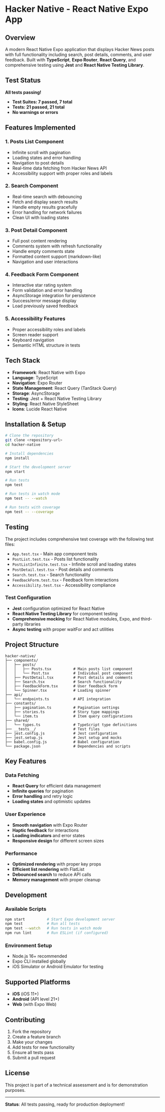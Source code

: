 # Hacker Native - React Native Expo App

## Overview
A modern React Native Expo application that displays Hacker News posts with full functionality including search, post details, comments, and user feedback. Built with **TypeScript**, **Expo Router**, **React Query**, and comprehensive testing using **Jest** and **React Native Testing Library**.

## Test Status
**All tests passing!**
- **Test Suites: 7 passed, 7 total**
- **Tests: 21 passed, 21 total**
- **No warnings or errors**

## Features Implemented

### 1. **Posts List Component**
- Infinite scroll with pagination
- Loading states and error handling
- Navigation to post details
- Real-time data fetching from Hacker News API
- Accessibility support with proper roles and labels

### 2. **Search Component**
- Real-time search with debouncing
- Fetch and display search results
- Handle empty results gracefully
- Error handling for network failures
- Clean UI with loading states

### 3. **Post Detail Component**
- Full post content rendering
- Comments system with refresh functionality
- Handle empty comments state
- Formatted content support (markdown-like)
- Navigation and user interactions

### 4. **Feedback Form Component**
- Interactive star rating system
- Form validation and error handling
- AsyncStorage integration for persistence
- Success/error message display
- Load previously saved feedback

### 5. **Accessibility Features**
- Proper accessibility roles and labels
- Screen reader support
- Keyboard navigation
- Semantic HTML structure in tests

## Tech Stack

- **Framework**: React Native with Expo
- **Language**: TypeScript
- **Navigation**: Expo Router
- **State Management**: React Query (TanStack Query)
- **Storage**: AsyncStorage
- **Testing**: Jest + React Native Testing Library
- **Styling**: React Native StyleSheet
- **Icons**: Lucide React Native

## Installation & Setup

```bash
# Clone the repository
git clone <repository-url>
cd hacker-native

# Install dependencies
npm install

# Start the development server
npm start

# Run tests
npm test

# Run tests in watch mode
npm test -- --watch

# Run tests with coverage
npm test -- --coverage
```

## Testing

The project includes comprehensive test coverage with the following test files:

- `App.test.tsx` - Main app component tests
- `PostList.test.tsx` - Posts list functionality
- `PostListInfinite.test.tsx` - Infinite scroll and loading states
- `PostDetail.test.tsx` - Post details and comments
- `Search.test.tsx` - Search functionality
- `FeedbackForm.test.tsx` - Feedback form interactions
- `Accessibility.test.tsx` - Accessibility compliance

### Test Configuration
- **Jest** configuration optimized for React Native
- **React Native Testing Library** for component testing
- **Comprehensive mocking** for React Native modules, Expo, and third-party libraries
- **Async testing** with proper waitFor and act utilities

## Project Structure

```
hacker-native/
├── components/
│   ├── posts/
│   │   ├── Posts.tsx          # Main posts list component
│   │   └── Post.tsx           # Individual post component
│   ├── PostDetail.tsx         # Post details and comments
│   ├── Search.tsx             # Search functionality
│   ├── FeedbackForm.tsx       # User feedback form
│   └── Spinner.tsx            # Loading spinner
├── api/
│   └── endpoints.ts           # API integration
├── constants/
│   ├── pagination.ts          # Pagination settings
│   ├── stories.ts             # Story type mappings
│   └── item.ts                # Item query configurations
├── shared/
│   └── types.ts               # TypeScript type definitions
├── __tests__/                 # Test files
├── jest.config.js             # Jest configuration
├── jest.setup.js              # Jest setup and mocks
├── babel.config.js            # Babel configuration
└── package.json               # Dependencies and scripts
```

## Key Features

### Data Fetching
- **React Query** for efficient data management
- **Infinite queries** for pagination
- **Error handling** and retry logic
- **Loading states** and optimistic updates

### User Experience
- **Smooth navigation** with Expo Router
- **Haptic feedback** for interactions
- **Loading indicators** and error states
- **Responsive design** for different screen sizes

### Performance
- **Optimized rendering** with proper key props
- **Efficient list rendering** with FlatList
- **Debounced search** to reduce API calls
- **Memory management** with proper cleanup

## Development

### Available Scripts
```bash
npm start          # Start Expo development server
npm test           # Run all tests
npm test --watch   # Run tests in watch mode
npm run lint       # Run ESLint (if configured)
```

### Environment Setup
- Node.js 16+ recommended
- Expo CLI installed globally
- iOS Simulator or Android Emulator for testing

## Supported Platforms
- **iOS** (iOS 11+)
- **Android** (API level 21+)
- **Web** (with Expo Web)

## Contributing
1. Fork the repository
2. Create a feature branch
3. Make your changes
4. Add tests for new functionality
5. Ensure all tests pass
6. Submit a pull request

## License
This project is part of a technical assessment and is for demonstration purposes.

---

**Status**: All tests passing, ready for production deployment!
